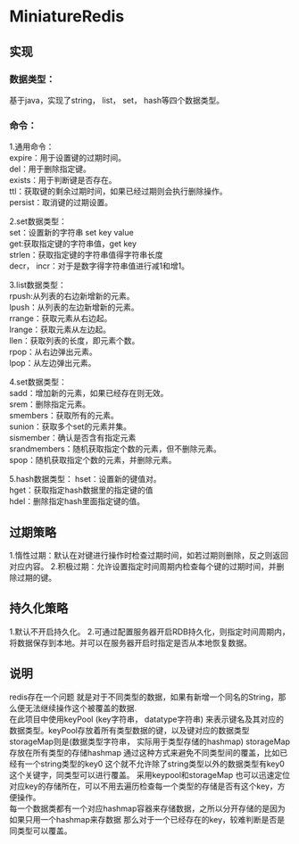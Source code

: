 # MiniatureRedis

## 实现
### 数据类型：  
基于java，实现了string， list， set， hash等四个数据类型。
### 命令：  
1.通用命令：  
expire：用于设置键的过期时间。  
del：用于删除指定键。  
exists：用于判断键是否存在。  
ttl：获取键的剩余过期时间，如果已经过期则会执行删除操作。  
persist：取消键的过期设置。  

2.set数据类型：  
set：设置新的字符串 set key value  
get:获取指定键的字符串值，get key  
strlen：获取指定键的字符串值得字符串长度  
decr， incr：对于是数字得字符串值进行减1和增1。  

3.list数据类型：  
rpush:从列表的右边新增新的元素。  
lpush：从列表的左边新增新的元素。  
rrange：获取元素从右边起。  
lrange：获取元素从左边起。  
llen：获取列表的长度，即元素个数。  
rpop：从右边弹出元素。  
lpop：从左边弹出元素。  

4.set数据类型：  
sadd：增加新的元素，如果已经存在则无效。  
srem：删除指定元素。  
smembers：获取所有的元素。  
sunion：获取多个set的元素并集。  
sismember：确认是否含有指定元素  
srandmembers：随机获取指定个数的元素，但不删除元素。    
spop：随机获取指定个数的元素，并删除元素。  

5.hash数据类型：
hset：设置新的键值对。  
hget：获取指定hash数据里的指定键的值  
hdel：删除指定hash里面指定键的值。  

## 过期策略
1.惰性过期：默认在对键进行操作时检查过期时间，如若过期则删除，反之则返回对应内容。
2.积极过期：允许设置指定时间周期内检查每个键的过期时间，并删除过期的键。

## 持久化策略  
1.默认不开启持久化。
2.可通过配置服务器开启RDB持久化，则指定时间周期内，将数据保存到本地。并可以在服务器开启时指定是否从本地恢复数据。


## 说明  
 redis存在一个问题 就是对于不同类型的数据，如果有新增一个同名的String，那么便无法继续操作这个被覆盖的数据.  
 在此项目中使用keyPool (key字符串， datatype字符串) 来表示键名及其对应的数据类型。keyPool存放着所有类型数据的键，以及键对应的数据类型  storageMap则是(数据类型字符串， 实际用于类型存储的hashmap) storageMap存放在所有类型的存储hashmap  通过这种方式来避免不同类型间的覆盖，比如已经有一个string类型的key0 这个就不允许除了string类型以外的数据类型有key0这个关键字，同类型可以进行覆盖。
 采用keypool和storageMap 也可以迅速定位对应key的存储所在，可以不用去遍历检查每一个类型的存储是否有这个key，方便操作。  
 每一个数据类都有一个对应hashmap容器来存储数据，之所以分开存储的是因为 如果只用一个hashmap来存数据 那么对于一个已经存在的key，较难判断是否是同类型可以覆盖。
